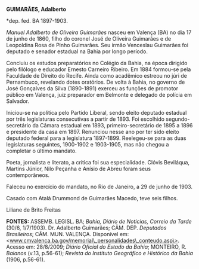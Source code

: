 **GUIMARÃES, Adalberto**

\*dep. fed. BA 1897-1903.

*Manuel Adalberto de Oliveira Guimarães* nasceu em Valença (BA) no dia
17 de junho de 1860, filho do coronel José de Oliveira Guimarães e de
Leopoldina Rosa de Pinho Guimarães. Seu irmão Venceslau Guimarães foi
deputado e senador estadual na Bahia por longo período.

Concluiu os estudos preparatórios no Colégio da Bahia, na época dirigido
pelo filólogo e educador Ernesto Carneiro Ribeiro. Em 1884 formou-se
pela Faculdade de Direito do Recife. Ainda como acadêmico estreou no
júri de Pernambuco, revelando dotes oratórios. De volta à Bahia, no
governo de José Gonçalves da Silva (1890-1891) exerceu as funções de
promotor público em Valença, juiz preparador em Belmonte e delegado de
polícia em Salvador.

Iniciou-se na política pelo Partido Liberal, sendo eleito deputado
estadual por três legislaturas consecutivas a partir de 1893. Foi
escolhido segundo-secretário da Câmara estadual em 1893,
primeiro-secretário de 1895 a 1896 e presidente da casa em 1897.
Renunciou nesse ano por ter sido eleito deputado federal para a
legislatura 1897-1899. Reelegeu-se para as duas legislaturas seguintes,
1900-1902 e 1903-1905, mas não chegou a completar o último mandato.

Poeta, jornalista e literato, a crítica foi sua especialidade. Clóvis
Beviláqua, Martins Júnior, Nilo Peçanha e Anísio de Abreu foram seus
contemporâneos.

Faleceu no exercício do mandato, no Rio de Janeiro, a 29 de junho de
1903.

Casado com Atalá Drummond de Guimarães Macedo, teve seis filhos.

Liliane de Brito Freitas

**FONTES:** ASSEMB. LEGISL. BA; *Bahia, Diário de Noticias, Correio da
Tarde* (30/6, 1/7/1903). Dr. Adalberto Guimarães; CÂM. DEP. *Deputados
Brasileiros*; CÂM. MUN. VALENÇA. Disponível em:
\<www.cmvalenca.ba.gov/memorial\_personalidades\_conteudo.asp\>. Acesso
em: 28/8/2009; *Diário Oficial do Estado da Bahia*; MONTEIRO, R.
*Baianos* (v.13, p.56-61); *Revista do Instituto Geográfico e Histórico
da Bahia* (1906, p.56-61).
